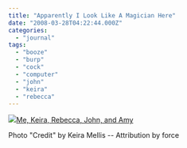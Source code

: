```yaml
---
title: "Apparently I Look Like A Magician Here"
date: "2008-03-28T04:22:44.000Z"
categories: 
  - "journal"
tags: 
  - "booze"
  - "burp"
  - "cock"
  - "computer"
  - "john"
  - "keira"
  - "rebecca"
---
```


[![](http://farm4.static.flickr.com/3182/2367315389_12d846787a.jpg?v=0)Me, Keira, Rebecca, John, and Amy](http://www.flickr.com/photos/keiramellis/2367315389/in/photostream/)

Photo "Credit" by Keira Mellis -- Attribution by force
